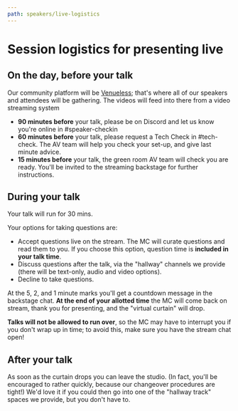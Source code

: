 ```yaml
---
path: speakers/live-logistics
---
```


# Session logistics for presenting live


## On the day, before your talk

Our community platform will be [Venueless](https://venueless.org); that's where all of our speakers and attendees will be gathering. The videos will feed into there from a video streaming system

- **90 minutes before** your talk, please be on Discord and let us know you're online in #speaker-checkin
- **60 minutes before** your talk, please request a Tech Check in #tech-check.  The AV team will help you check your set-up, and give last minute advice.
- **15 minutes before** your talk, the green room AV team will check you are ready. You'll be invited to the streaming backstage for further instructions.


## During your talk

Your talk will run for 30 mins.

Your options for taking questions are:

- Accept questions live on the stream. The MC will curate questions and read them to you. If you choose this option, question time is **included in your talk time**.
- Discuss questions after the talk, via the "hallway" channels we provide (there will be text-only, audio and video options).
- Decline to take questions.

At the 5, 2, and 1 minute marks you'll get a countdown message in the backstage chat. **At the end of your allotted time** the MC will come back on stream, thank you for presenting, and the "virtual curtain" will drop.

**Talks will not be allowed to run over**, so the MC may have to interrupt you if you don't wrap up in time; to avoid this, make sure you have the stream chat open!

## After your talk

As soon as the curtain drops you can leave the studio. (In fact, you'll be encouraged to rather quickly, because our changeover procedures are tight!) We'd love it if you could then go into one of the "hallway track" spaces we provide, but you don't have to.



